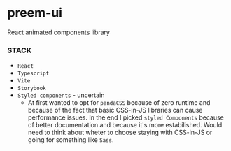 # preem-ui
 React animated components library

### STACK
- `React`  
- `Typescript`  
- `Vite`  
- `Storybook`  
- `Styled components` - uncertain  
  - At first wanted to opt for `pandaCSS` because of zero runtime and because of the fact that basic CSS-in-JS libraries can cause performance issues. In the end I picked `styled Components` because of better documentation and because it's more estabilished. Would need to think about wheter to choose staying with CSS-in-JS or going for something like `Sass`.

